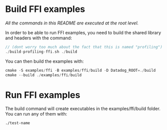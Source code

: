 
# Build FFI examples
*All the commands in this README are executed at the root level.*

In order to be able to run FFI examples, you need to build the shared library and headers with the command:
```c
// (dont worry too much about the fact that this is named "profiling")
./build-profiling-ffi.sh ./build
````

You can then build the examples with:

```c
cmake -S examples/ffi -B examples/ffi/build -D Datadog_ROOT=./build
cmake --build ./examples/ffi/build
````

# Run FFI examples

The build command will create executables in the examples/ffi/build folder. You can run any of them with:
````
./test-name
````
